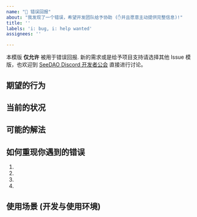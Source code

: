 ```yaml
---
name: "🐛 错误回报"
about: "我发现了一个错误，希望开发团队给予协助 (✋并且愿意主动提供完整信息)!"
title: ''
labels: 'i: bug, i: help wanted'
assignees: ''

---
```


本模版 **仅允许** 被用于错误回报. 新的需求或是给予项目支持请选择其他 Issue 模版，也欢迎到 [SeeDAO Discord 开发者公会](https://discord.com/channels/841189467128594442/918351013952503868) 直接进行讨论。

<!---请在此大致简单摘要你遇到的问题是什么，以及需要什么帮助 -->

## 期望的行为
<!--- 请告诉我们你原本期待代码或程序以什么行为继续运行 -->

## 当前的状况
<!--- 请告诉我们你现在遇到的真实情况又是如何 -->

## 可能的解法
<!--- 选填, 如果你擅长开发也可以提出你认为合适的解决思路 -->

## 如何重现你遇到的错误
<!--- 针对你遇到的具体问题, 描述一个具体的场景与情境, 并且一步步说明你怎么遇到问题 -->
<!--- 尽可能提供足够的信息让他人能重现这个错误, 可以提供代码/屏幕截图 -->
1.
2.
3.
4.

## 使用场景 (开发与使用环境)
<!--- 这个错误发生对你的影响是什么, 对你当前的需求有多大的影响? -->
<!--- 提供更多的信息能帮助我们以最能解决现实需求的方式, 来解决这个问题 -->